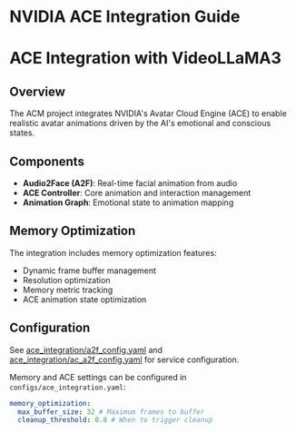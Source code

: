 # NVIDIA ACE Integration Guide

# ACE Integration with VideoLLaMA3

## Overview

The ACM project integrates NVIDIA's Avatar Cloud Engine (ACE) to enable realistic avatar animations driven by the AI's emotional and conscious states.

## Components

- **Audio2Face (A2F)**: Real-time facial animation from audio
- **ACE Controller**: Core animation and interaction management
- **Animation Graph**: Emotional state to animation mapping

## Memory Optimization

The integration includes memory optimization features:

- Dynamic frame buffer management
- Resolution optimization
- Memory metric tracking
- ACE animation state optimization

## Configuration

See [ace_integration/a2f_config.yaml](ace_integration/a2f_config.yaml) and [ace_integration/ac_a2f_config.yaml](ace_integration/ac_a2f_config.yaml) for service configuration.

Memory and ACE settings can be configured in `configs/ace_integration.yaml`:

```yaml
memory_optimization:
  max_buffer_size: 32 # Maximum frames to buffer
  cleanup_threshold: 0.8 # When to trigger cleanup
```
